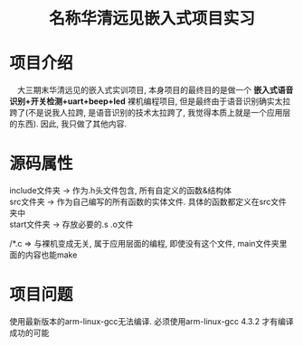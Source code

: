 # <center>**名称华清远见嵌入式项目实习**</center>

# 项目介绍
&emsp;大三期末华清远见的嵌入式实训项目, 本身项目的最终目的是做一个 **嵌入式语音识别+开关检测+uart+beep+led** 裸机编程项目, 但是最终由于语音识别确实太拉跨了(不是说我人拉跨, 是语音识别的技术太拉跨了, 我觉得本质上就是一个应用层的东西). 因此, 我只做了其他内容.

# 源码属性
include文件夹 -> 作为.h头文件包含, 所有自定义的函数&结构体<br>
src文件夹 -> 作为自己编写的所有函数的实体文件. 具体的函数都定义在src文件夹中<br>
start文件夹 -> 存放必要的.s .o文件

/*.c => 与裸机变成无关, 属于应用层面的编程, 即使没有这个文件, main文件夹里面的内容也能make

# 项目问题

使用最新版本的arm-linux-gcc无法编译. 必须使用arm-linux-gcc 4.3.2 才有编译成功的可能